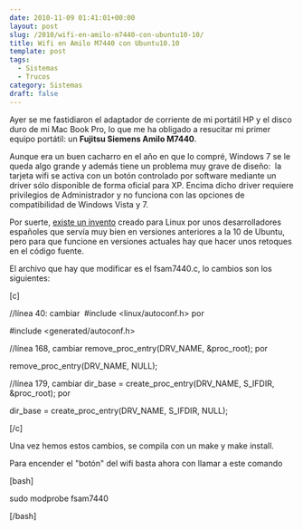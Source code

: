 ```yaml
---
date: 2010-11-09 01:41:01+00:00
layout: post
slug: /2010/wifi-en-amilo-m7440-con-ubuntu10-10/
title: Wifi en Amilo M7440 con Ubuntu10.10
template: post
tags:
  - Sistemas
  - Trucos
category: Sistemas
draft: false
---
```


Ayer se me fastidiaron el adaptador de corriente de mi portátil HP y el disco duro de mi Mac Book Pro, lo que me ha obligado a resucitar mi primer equipo portátil: un **Fujitsu Siemens Amilo M7440**.

Aunque era un buen cacharro en el año en que lo compré, Windows 7 se le queda algo grande y además tiene un problema muy grave de diseño:  la tarjeta wifi se activa con un botón controlado por software mediante un driver sólo disponible de forma oficial para XP. Encima dicho driver requiere privilegios de Administrador y no funciona con las opciones de compatibilidad de Windows Vista y 7.

Por suerte, [existe un invento](http://fsam7440.sourceforge.net/es/index2.html) creado para Linux por unos desarrolladores españoles que servía muy bien en versiones anteriores a la 10 de Ubuntu, pero para que funcione en versiones actuales hay que hacer unos retoques en el código fuente.

El archivo que hay que modificar es el fsam7440.c, lo cambios son los siguientes:

[c]

//línea 40: cambiar  #include <linux/autoconf.h> por

#include <generated/autoconf.h>

//línea 168, cambiar remove_proc_entry(DRV_NAME, &proc_root); por

remove_proc_entry(DRV_NAME, NULL);

//línea 179, cambiar dir_base = create_proc_entry(DRV_NAME, S_IFDIR, &proc_root); por

dir_base = create_proc_entry(DRV_NAME, S_IFDIR, NULL);

[/c]

Una vez hemos estos cambios, se compila con un make y make install.

Para encender el "botón" del wifi basta ahora con llamar a este comando

[bash]

sudo modprobe fsam7440

[/bash]

